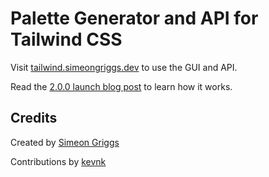 # Palette Generator and API for Tailwind CSS

Visit [tailwind.simeongriggs.dev](https://tailwind.simeongriggs.dev) to use the GUI and API.

Read the [2.0.0 launch blog post](https://www.simeongriggs.dev/using-the-tailwind-css-palette-generator-and-api) to learn how it works.

## Credits

Created by [Simeon Griggs](https://simeongriggs.dev/)

Contributions by [kevnk](https://truefrontierapps.com/)
